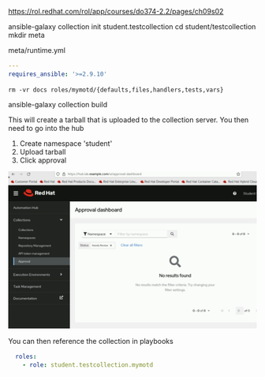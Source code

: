 https://rol.redhat.com/rol/app/courses/do374-2.2/pages/ch09s02

ansible-galaxy collection init student.testcollection
cd student/testcollection
mkdir meta

meta/runtime.yml
```yaml
---
requires_ansible: '>=2.9.10'
```

`rm -vr docs roles/mymotd/{defaults,files,handlers,tests,vars}`

ansible-galaxy collection build

This will create a tarball that is uploaded to the collection server. 
You then need to go into the hub
1. Create namespace 'student'
2. Upload tarball
3. Click approval
   
![](approval.png)


You can then reference the collection in playbooks

```yaml
  roles:
    - role: student.testcollection.mymotd
```